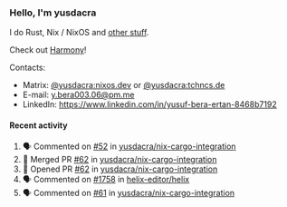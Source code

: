 ### Hello, I'm yusdacra

I do Rust, Nix / NixOS and [other stuff](https://yusdacra.gitlab.io/about).

Check out [Harmony](https://github.com/harmony-development)!

Contacts:
- Matrix: [@yusdacra:nixos.dev](https://matrix.to/#/@yusdacra:nixos.dev) or [@yusdacra:tchncs.de](https://matrix.to/#/@yusdacra:tchncs.de)
- E-mail: y.bera003.06@pm.me
- LinkedIn: https://www.linkedin.com/in/yusuf-bera-ertan-8468b7192

#### Recent activity

<!--START_SECTION:activity-->
1. 🗣 Commented on [#52](https://github.com/yusdacra/nix-cargo-integration/issues/52) in [yusdacra/nix-cargo-integration](https://github.com/yusdacra/nix-cargo-integration)
2. 🎉 Merged PR [#62](https://github.com/yusdacra/nix-cargo-integration/pull/62) in [yusdacra/nix-cargo-integration](https://github.com/yusdacra/nix-cargo-integration)
3. 💪 Opened PR [#62](https://github.com/yusdacra/nix-cargo-integration/pull/62) in [yusdacra/nix-cargo-integration](https://github.com/yusdacra/nix-cargo-integration)
4. 🗣 Commented on [#1758](https://github.com/helix-editor/helix/issues/1758) in [helix-editor/helix](https://github.com/helix-editor/helix)
5. 🗣 Commented on [#61](https://github.com/yusdacra/nix-cargo-integration/issues/61) in [yusdacra/nix-cargo-integration](https://github.com/yusdacra/nix-cargo-integration)
<!--END_SECTION:activity-->
